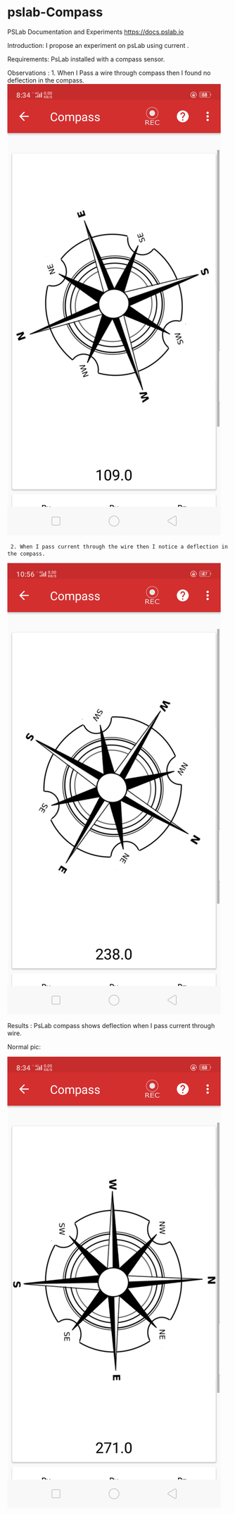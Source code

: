 # pslab-Compass
PSLab Documentation and Experiments https://docs.pslab.io

  Introduction: I propose an experiment on psLab using current .

  Requirements: PsLab installed with a compass sensor.
  
  Observations : 
     1. When I Pass a wire through compass then I found no deflection in the compass.
![compass1](Screenshot_2020-01-05-20-34-03-48.png)

     2. When I pass current through the wire then I notice a deflection in the compass.

![compass2](Screenshot_2020-01-06-10-56-47-15.png)

  Results : PsLab compass shows deflection when I pass current through wire. 


 Normal pic:

![compass3](Screenshot_2020-01-05-20-34-12-65.png)
